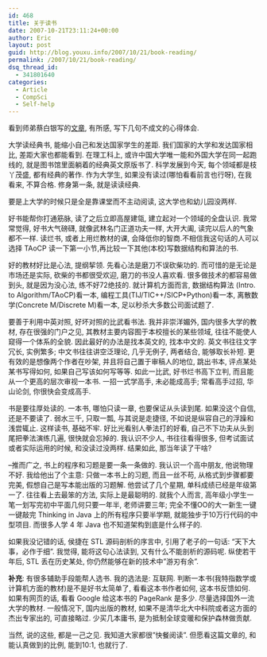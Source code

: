 ```yaml
---
id: 468
title: 关于读书
date: 2007-10-21T23:11:24+00:00
author: Eric
layout: post
guid: http://blog.youxu.info/2007/10/21/book-reading/
permalink: /2007/10/21/book-reading/
dsq_thread_id:
  - 341801640
categories:
  - Article
  - CompSci
  - Self-help
---
```

看到师弟蔡白银写的[文章](http://bbs.nju.edu.cn/blogcon?userid=caibaiyin&file=1192980081), 有所感, 写下几句不成文的心得体会.

大学读经典书, 能缩小自己和发达国家学生的差距. 我们国家的大学和发达国家相比, 差距大家也都能看到. 在理工科上, 或许中国大学唯一能和外国大学在同一起跑线的, 就是图书馆里面躺着的经典英文原版书了. 科学发展到今天, 每个领域都是枝丫茂盛, 都有经典的著作. 作为大学生, 如果没有读过(哪怕看看前言也行呀), 在我看来, 不算合格. 修身第一条, 就是读读经典.

要是上大学的时候只是全是靠课堂而不主动阅读, 这大学也和幼儿园没两样.

好书能帮你打通筋脉, 读了之后立即高屋建瓴, 建立起对一个领域的全盘认识. 我常常觉得, 好书大气磅礴, 就像武林名门正道功夫一样, 大开大阖, 读完以后人的气象都不一样. 读烂书, 或者上用烂教材的课, 会降低你的智商.不相信我这句话的人可以选择 TAoCP 读一下第一小节,再比较一下其他(本校)写数据结构和算法的书.

好的教材好比是心法, 提纲挈领. 先看心法是磨刀不误砍柴功的. 而可惜的是无论是市场还是实际, 砍柴的书都很受欢迎, 磨刀的书没人喜欢看. 很多做技术的都容易做到头, 就是因为没心法, 练不好72绝技的. 就计算机方面而言, 数据结构算法 (Intro. to Algorithm/TAoCP)看一本, 编程工具(TIJ/TIC++/SICP+Python)看一本, 离散数学(Concrete M/Discrete M)看一本, 足以秒杀大多数公司面试题了.

要善于利用中英对照, 好坏对照的比武看书法. 我并非崇洋媚外, 国内很多大学的教材, 存在很强的门户之见, 其教材主要内容囿于本校擅长的某些领域, 往往不能使人窥得一个体系的全貌. 因此最好的办法是找本英文的, 找本中文的. 英文书往往文字冗长, 实例繁多; 中文书往往讲空泛理论, 几乎无例子, 两者结合, 能够取长补短. 更有效的是想像两个作者在吵架, 并且将自己置于审稿人的地位, 跳出书本, 评点某处某书写得如何, 如果自己写该如何写等等. 如此一比武, 好书烂书高下立判, 而且能从一个更高的层次审视一本书. 一招一式学高手, 未必能成高手; 常看高手过招, 华山论剑, 你很快会变成高手.

书是要往厚处读的. 一本书, 哪怕只读一章, 也要保证从头读到尾. 如果没这个自信, 还是不要读了. 弱水三千, 只取一瓢, 与其说是走捷径, 不如说是纵容自己的浮躁和浅尝辄止. 这样读书, 基础不牢. 好比光看别人拳法打的好看, 自己不下功夫从头到尾把拳法演练几遍, 很快就会忘掉的. 我认识不少人, 书往往看得很多, 但考试面试或者实际运用的时候, 和没读过没两样. 结果如此, 那当年读了干啥?

&#8211;推而广之, 书上的程序和习题是要一条一条做的. 我认识一个高中朋友, 他说物理不好. 我给他出了个主意: 只做一本书上的习题, 而且一丝不苟, 从格式到步骤都要完美, 假想自己是写本能出版的习题解. 他尝试了几个星期, 单科成绩已经是年级第一了. 往往看上去最笨的方法, 实际上是最聪明的. 就我个人而言, 高年级小学生一笔一划写完初中平面几何只要一年半, 老师讲要三年; 完全不懂OO的大一新生一键一键敲完 Thinking in Java 上的所有程序只要半学期, 就能独步于10万行代码的中型项目. 而很多人学 4 年 Java 也不知道架构到底是什么样子的.

如果我没记错的话, 侯捷在 STL 源码剖析的序言中, 引用了老子的一句话: &#8220;天下大事，必作于细&#8221;. 我觉得, 能将这句心法读到, 又有什么不能剖析的源码呢. 纵使若干年后, STL 丢在历史某处, 你仍然能够在新的技术中&#8221;游刃有余&#8221;.

**补充**: 有很多辅助手段能帮人选书. 我的选法是: 互联网. 判断一本书(我特指数学或计算机方面的教材)是不是好书太简单了, 看看这本书作者如何, 这本书反馈如何. 如果有网页的话, 看看 Google 给这本书的 PageRank 是多少. 尽量选择国外一流大学的教材. 一般情况下, 国内出版的教材, 如果不是清华北大中科院或者这方面的杰出专家出的, 可直接略过. 少买几本庸书, 是为抵制全球变暖和保护森林做贡献.

当然, 说的这些, 都是一己之见. 我知道大家都很&#8221;快餐阅读&#8221;. 但愿看这篇文章的, 和能认真做到的比例, 能到10:1, 也就行了.
